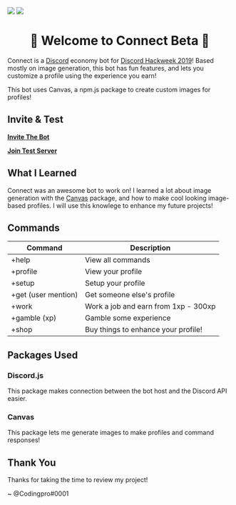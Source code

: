 ![](https://cdn.discordapp.com/attachments/593513849496404016/593883024136077332/Connect.png)
![](https://img.shields.io/badge/Dev-Codingpro%230001-brightgreen.svg)
<h1 align="center">
👋  Welcome to Connect Beta  🔰
</h1>

Connect is a [Discord](https://discordapp.com) economy bot for [Discord Hackweek 2019](https://blog.discordapp.com/discord-community-hack-week-build-and-create-alongside-us-6b2a7b7bba33)! Based mostly on image generation, this bot has fun features, and lets you customize a profile using the experience you earn!

This bot uses Canvas, a npm.js package to create custom images for profiles!

## Invite & Test
**[Invite The Bot](https://discordapp.com/api/oauth2/authorize?client_id=591893713005838336&permissions=379969&scope=bot)**

**[Join Test Server](https://discord.gg/nc9e37T)**

## What I Learned
Connect was an awesome bot to work on! I learned a lot about image generation with the [Canvas](https://www.npmjs.com/package/canvas) package, and how to make cool looking image-based profiles. I will use this knowlege to enhance my future projects!

## Commands
|Command|Description|
|--|--|
|+help|View all commands|
|+profile|View your profile|
|+setup|Setup your profile|
|+get (user mention)|Get someone else's profile|
|+work|Work a job and earn from 1xp - 300xp|
|+gamble (xp)|Gamble some experience|
|+shop|Buy things to enhance your profile!|

## Packages Used
### Discord.js
This package makes connection between the bot host and the Discord API easier.
### Canvas
This package lets me generate images to make profiles and command responses!

## Thank You
Thanks for taking the time to review my project!

\~ @Codingpro#0001


